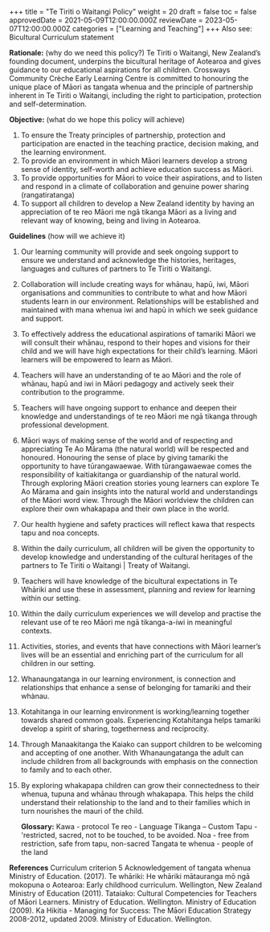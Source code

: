 +++
title = "Te Tiriti o Waitangi Policy"
weight = 20
draft = false
toc = false
approvedDate = 2021-05-09T12:00:00.000Z
reviewDate = 2023-05-07T12:00:00.000Z
categories = ["Learning and Teaching"]
+++
Also see: Bicultural Curriculum statement 


**Rationale:** (why do we need this policy?) 
Te Tiriti o Waitangi, New Zealand’s founding document, underpins the bicultural heritage of Aotearoa and gives guidance to our educational aspirations for all children. Crossways Community Crèche Early Learning Centre is committed to honouring the unique place of Māori as tangata whenua and the principle of partnership inherent in Te Tiriti o Waitangi, including the right to participation, protection and self-determination. 


**Objective:** (what do we hope this policy will achieve) 

1. To ensure the Treaty principles of partnership, protection and participation are enacted in the teaching practice, decision making, and the learning environment. 
2. To provide an environment in which Māori learners develop a strong sense of identity, self-worth and achieve education success as Māori.
3. To provide opportunities for Māori to voice their aspirations, and to listen and respond in a climate of collaboration and genuine power sharing (rangatiratanga)
4. To support all children to develop a New Zealand identity by having an appreciation of te reo Māori me ngā tikanga Māori as a living and relevant way of knowing, being and living in Aotearoa. 

**Guidelines** (how will we achieve it)

1. Our learning community will provide and seek ongoing support to ensure we understand and acknowledge the histories, heritages, languages and cultures of partners to Te Tiriti o Waitangi. 
2. Collaboration will include creating ways for whānau, hapū, iwi, Māori organisations and communities to contribute to what and how Māori students learn in our environment. Relationships will be established and maintained with mana whenua iwi and hapū  in which we seek guidance and support. 
3. To effectively address the educational aspirations of tamariki Māori we will consult their whānau, respond to their hopes and visions for their child and we will have high expectations for their child’s learning.  Māori learners will be empowered to learn as Māori.
4. Teachers will have an understanding of te ao Māori and the role of whānau, hapū and iwi in Māori pedagogy and actively seek their contribution to the programme. 
5. Teachers will have ongoing support to enhance and deepen their knowledge and understandings of te reo Māori me ngā tikanga through professional development. 
6. Māori ways of making sense of the world and of respecting and appreciating Te Ao Mārama (the natural world) will be respected and honoured. Honouring the sense of place by giving tamariki the opportunity to have tūrangawaewae. With tūrangawaewae comes the responsibility of kaitiakitanga or guardianship of the natural world. Through exploring Māori creation stories young learners can explore Te Ao Mārama and gain insights into the natural world and understandings of the Māori word view. Through the Māori worldview the children can explore their own whakapapa and their own place in the world.
7. Our health hygiene and safety practices will reflect kawa that respects tapu and noa concepts. 
8. Within the daily curriculum, all children will be given the opportunity to develop knowledge and understanding of the cultural heritages of the partners to Te Tiriti o Waitangi | Treaty of Waitangi.
9. Teachers will have knowledge of the bicultural expectations in Te Whāriki and use these in assessment, planning and review for learning within our setting.   
10. Within the daily curriculum experiences we will develop and practise the relevant use of te reo Māori me ngā tikanga-a-iwi in meaningful contexts.   
11. Activities, stories, and events that have connections with Māori learner’s lives will be an essential and enriching part of the curriculum for all children in our setting.  
12. Whanaungatanga in our learning environment, is connection and relationships that enhance a sense of belonging for tamariki and their whànau.  
13. Kotahitanga in our learning environment is working/learning together towards shared common goals. Experiencing Kotahitanga helps tamariki develop a spirit of sharing, togetherness and reciprocity.  
14. Through Manaakitanga the Kaiako can support children to be welcoming and accepting of one another. With Whanaungatanga the adult can include children from all backgrounds with emphasis on the connection to family and to each other. 
15. By exploring whakapapa children can grow their connectedness to their whenua, tupuna and whānau through whakapapa. This helps the child understand their relationship to the land and to their families which in turn nourishes the mauri of the child.


    **Glossary:** 
    Kawa - protocol
    Te reo   - Language
    Tikanga – Custom
    Tapu - 'restricted, sacred, not to be touched, to be avoided. 
    Noa - free from restriction, safe from tapu, non-sacred
    Tangata te whenua - people of the land

**References** 
Curriculum criterion 5 Acknowledgement of tangata whenua
Ministry of Education. (2017). Te whāriki: He whāriki mātauranga mō ngā mokopuna o Aotearoa: Early childhood curriculum. Wellington, New Zealand
Ministry of Education (2011). Tataiako: Cultural Competencies for Teachers of Māori Learners. Ministry of Education. Wellington.
Ministry of Education (2009). Ka Hikitia - Managing for Success: The Māori Education Strategy 2008-2012, updated 2009. Ministry of Education. Wellington.